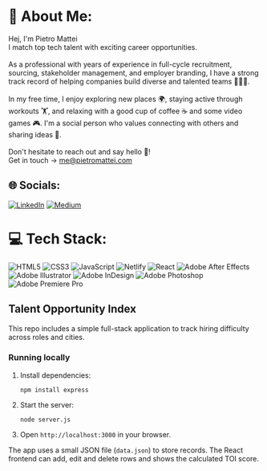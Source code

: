 # 💫 About Me:
Hej, I'm Pietro Mattei<br>I match top tech talent with exciting career opportunities.<br><br>As a professional with years of experience in full-cycle recruitment, sourcing, stakeholder management, and employer branding, I have a strong track record of helping companies build diverse and talented teams 🧑🏻‍💻.<br><br>In my free time, I enjoy exploring new places 🌍, staying active through workouts 🏋️, and relaxing with a good cup of coffee ☕️ and some video games 🎮. I'm a social person who values connecting with others and sharing ideas 🤝.<br><br>Don't hesitate to reach out and say hello 👋!
<br>Get in touch -> me@pietromattei.com


## 🌐 Socials:
[![LinkedIn](https://img.shields.io/badge/LinkedIn-%230077B5.svg?logo=linkedin&logoColor=white)](https://linkedin.com/in/pietromattei) [![Medium](https://img.shields.io/badge/Medium-12100E?logo=medium&logoColor=white)](https://medium.com/@@pietromattei) 

# 💻 Tech Stack:
![HTML5](https://img.shields.io/badge/html5-%23E34F26.svg?style=for-the-badge&logo=html5&logoColor=white) ![CSS3](https://img.shields.io/badge/css3-%231572B6.svg?style=for-the-badge&logo=css3&logoColor=white) ![JavaScript](https://img.shields.io/badge/javascript-%23323330.svg?style=for-the-badge&logo=javascript&logoColor=%23F7DF1E) ![Netlify](https://img.shields.io/badge/netlify-%23000000.svg?style=for-the-badge&logo=netlify&logoColor=#00C7B7) ![React](https://img.shields.io/badge/react-%2320232a.svg?style=for-the-badge&logo=react&logoColor=%2361DAFB) ![Adobe After Effects](https://img.shields.io/badge/Adobe%20After%20Effects-9999FF.svg?style=for-the-badge&logo=Adobe%20After%20Effects&logoColor=white) ![Adobe Illustrator](https://img.shields.io/badge/adobeillustrator-%23FF9A00.svg?style=for-the-badge&logo=adobeillustrator&logoColor=white) ![Adobe InDesign](https://img.shields.io/badge/Adobe%20InDesign-49021F?style=for-the-badge&logo=adobeindesign&logoColor=white) ![Adobe Photoshop](https://img.shields.io/badge/adobephotoshop-%2331A8FF.svg?style=for-the-badge&logo=adobephotoshop&logoColor=white) ![Adobe Premiere Pro](https://img.shields.io/badge/Adobe%20Premiere%20Pro-9999FF.svg?style=for-the-badge&logo=Adobe%20Premiere%20Pro&logoColor=white)

## Talent Opportunity Index

This repo includes a simple full-stack application to track hiring difficulty across roles and cities.

### Running locally

1. Install dependencies:
   ```
   npm install express
   ```
2. Start the server:
   ```
   node server.js
   ```
3. Open `http://localhost:3000` in your browser.

The app uses a small JSON file (`data.json`) to store records. The React frontend can add, edit and delete rows and shows the calculated TOI score.
